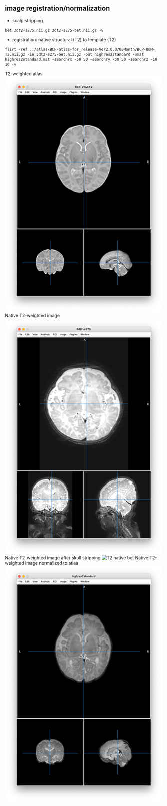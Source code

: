 ## image registration/normalization
- scalp stripping
```
bet 3dt2-s275.nii.gz 3dt2-s275-bet.nii.gz -v
```
- registration: native structural (T2) to template (T2)
```
flirt -ref ../atlas/BCP-atlas-for_release-Ver2.0.0/00Month/BCP-00M-T2.nii.gz -in 3dt2-s275-bet.nii.gz -out highres2standard -omat highres2standard.mat -searchrx -50 50 -searchry -50 50 -searchrz -10 10 -v
```
T2-weighted atlas ![T2 atlas](https://github.com/fahsuanlin/study_preterm/blob/main/images/t2_template.png?raw=true)
Native T2-weighted image ![T2 native](https://github.com/fahsuanlin/study_preterm/blob/main/images/t2_native.png?raw=true)
Native T2-weighted image after skull stripping ![T2 native bet](https://github.com/fahsuanlin/study_preterm/blob/main/images/t2_native_bet.png?raw=true)
Native T2-weighted image normalized to atlas ![T2 native bet](https://github.com/fahsuanlin/study_preterm/blob/main/images/t2_bet_native2template.png?raw=true)
